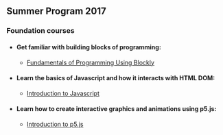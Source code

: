 ## Summer Program 2017

### Foundation courses
* #### Get familiar with building blocks of programming: 
    * [Fundamentals of Programming Using Blockly](https://github.com/skyrockprojects/summer-program-2017/wiki/Fundamentals-of-Programming-Using-Blockly)

* #### Learn the basics of Javascript and how it interacts with HTML DOM: 
    * [Introduction to Javascript](https://github.com/skyrockprojects/javascript-intro/wiki/Introduction-to-Javascript)

* #### Learn how to create interactive graphics and animations using p5.js: 
    * [Introduction to p5.js](https://github.com/skyrockprojects/p5js-intro/wiki/Introduction-to-p5.js)
